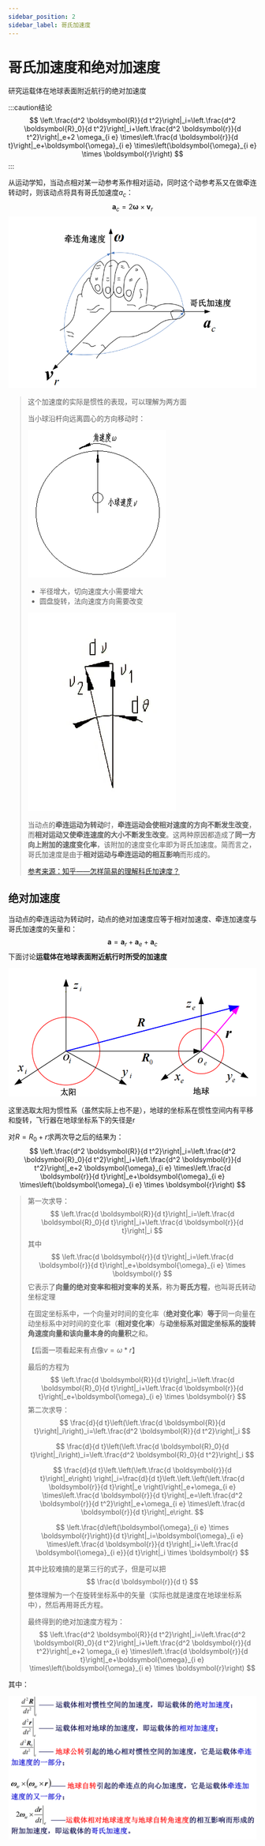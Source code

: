 ```yaml
---
sidebar_position: 2
sidebar_label: 哥氏加速度
---
```


# 哥氏加速度和绝对加速度

研究运载体在地球表面附近航行的绝对加速度

:::caution结论
$$
\left.\frac{d^2 \boldsymbol{R}}{d t^2}\right|_i=\left.\frac{d^2 \boldsymbol{R}_0}{d t^2}\right|_i+\left.\frac{d^2 \boldsymbol{r}}{d t^2}\right|_e+2 \omega_{i e} \times\left.\frac{d \boldsymbol{r}}{d t}\right|_e+\boldsymbol{\omega}_{i e} \times\left(\boldsymbol{\omega}_{i e} \times \boldsymbol{r}\right)
$$
:::

从运动学知，当动点相对某一动参考系作相对运动，同时这个动参考系又在做牵连转动时，则该动点将具有哥氏加速度$a_c$：
$$
\boldsymbol{a}_c=2 \boldsymbol{\omega} \times \boldsymbol{v}_r
$$
<img src="./assets/image-20230611160532050.png" alt="image-20230611160532050" style="zoom: 67%;" />

> 这个加速度的实际是惯性的表现，可以理解为两方面
>
> 当小球沿杆向远离圆心的方向移动时：
>
> ![img](./assets/4b4adf657500f07027793768286d944d_1440w.png)
>
> - 半径增大，切向速度大小需要增大
> - 圆盘旋转，法向速度方向需要改变
>
> ![image-20230611160305763](./assets/image-20230611160305763.png)
>
> 当动点的**牵连运动为转动**时，**牵连运动会使相对速度的方向不断发生改变**，而**相对运动又使牵连速度的大小不断发生改变**。这两种原因都造成了**同一方向上附加的速度变化率**，该附加的速度变化率即为哥氏加速度。简而言之，哥氏加速度是由于**相对运动与牵连运动的相互影响**而形成的。
>
> [参考来源：知乎——怎样简易的理解科氏加速度？](https://www.zhihu.com/question/37384392?sort=created)

## 绝对加速度

当动点的牵连运动为转动时，动点的绝对加速度应等于相对加速度、牵连加速度与哥氏加速度的矢量和：
$$
\boldsymbol{a}=\boldsymbol{a}_r+\boldsymbol{a}_e+\boldsymbol{a}_c
$$
下面讨论**运载体在地球表面附近航行时所受的加速度**

<img src="./assets/image-20230611161756454.png" alt="image-20230611161756454" style="zoom:67%;" />

这里选取太阳为惯性系（虽然实际上也不是），地球的坐标系在惯性空间内有平移和旋转，飞行器在地球坐标系下的矢径是r

对$R=R_0+r$求两次导之后的结果为：
$$
\left.\frac{d^2 \boldsymbol{R}}{d t^2}\right|_i=\left.\frac{d^2 \boldsymbol{R}_0}{d t^2}\right|_i+\left.\frac{d^2 \boldsymbol{r}}{d t^2}\right|_e+2 \boldsymbol{\omega}_{i e} \times\left.\frac{d \boldsymbol{r}}{d t}\right|_e+\boldsymbol{\omega}_{i e} \times\left(\boldsymbol{\omega}_{i e} \times \boldsymbol{r}\right)
$$

> 第一次求导：
> $$
> \left.\frac{d \boldsymbol{R}}{d t}\right|_i=\left.\frac{d \boldsymbol{R}_0}{d t}\right|_i+\left.\frac{d \boldsymbol{r}}{d t}\right|_i
> $$
> 其中
> $$
> \left.\frac{d \boldsymbol{r}}{d t}\right|_i=\left.\frac{d \boldsymbol{r}}{d t}\right|_e+\boldsymbol{\omega}_{i e} \times \boldsymbol{r}
> $$
> 它表示了**向量的绝对变率和相对变率的关系**，称为**哥氏方程**，也叫哥氏转动坐标定理
>
> 在固定坐标系中，一个向量对时间的变化率（**绝对变化率**）**等于**同一向量在动坐标系中对时间的变化率（**相对变化率**）与**动坐标系对固定坐标系的旋转角速度向量和该向量本身的向量积**之和。
>
> 【后面一项看起来有点像$v=\omega*r$】
>
> 最后的方程为
> $$
> \left.\frac{d \boldsymbol{R}}{d t}\right|_i=\left.\frac{d \boldsymbol{R}_0}{d t}\right|_i+\left.\frac{d \boldsymbol{r}}{d t}\right|_e+\boldsymbol{\omega}_{i e} \times \boldsymbol{r}
> $$
> 第二次求导：
> $$
> \frac{d}{d t}\left(\left.\frac{d \boldsymbol{R}}{d t}\right|_i\right)_i=\left.\frac{d^2 \boldsymbol{R}}{d t^2}\right|_i
> $$
>
> $$
> \frac{d}{d t}\left(\left.\frac{d \boldsymbol{R}_0}{d t}\right|_i\right)_i=\left.\frac{d^2 \boldsymbol{R}_0}{d t^2}\right|_i
> $$
>
> $$
> \frac{d}{d t}\left.\left(\left.\frac{d \boldsymbol{r}}{d t}\right|_e\right) \right|_i=\frac{d}{d t}\left.\left.\left(\left.\frac{d \boldsymbol{r}}{d t}\right|_e \right)\right|_e+\omega_{i e} \times\left.\frac{d \boldsymbol{r}}{d t}\right|_e=\left.\frac{d^2 \boldsymbol{r}}{d t^2}\right|_e+\omega_{i e} \times\left.\frac{d \boldsymbol{r}}{d t}\right|_e\right.
> $$
>
> $$
> \left.\frac{d\left(\boldsymbol{\omega}_{i e} \times \boldsymbol{r}\right)}{d t}\right|_i=\boldsymbol{\omega}_{i e} \times\left.\frac{d \boldsymbol{r}}{d t}\right|_i+\left.\frac{d \boldsymbol{\omega}_{i e}}{d t}\right|_i \times \boldsymbol{r}
> $$
>
> 其中比较难搞的是第三行的式子，但是可以把
> $$
> \frac{d \boldsymbol{r}}{d t}
> $$
> 整体理解为一个在旋转坐标系中的矢量（实际也就是速度在地球坐标系中），然后再用哥氏方程。
>
> 最终得到的绝对加速度方程为：
> $$
> \left.\frac{d^2 \boldsymbol{R}}{d t^2}\right|_i=\left.\frac{d^2 \boldsymbol{R}_0}{d t^2}\right|_i+\left.\frac{d^2 \boldsymbol{r}}{d t^2}\right|_e+2 \omega_{i e} \times\left.\frac{d \boldsymbol{r}}{d t}\right|_e+\boldsymbol{\omega}_{i e} \times\left(\boldsymbol{\omega}_{i e} \times \boldsymbol{r}\right)
> $$

其中：

<img src="./assets/image-20230611165224018.png" alt="image-20230611165224018" style="zoom: 67%;" />